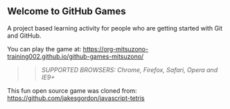 ## Welcome to GitHub Games

A project based learning activity for people who are getting started with Git and GitHub.

You can play the game at: https://org-mitsuzono-training002.github.io/github-games-mitsuzono/

>> _*SUPPORTED BROWSERS*: Chrome, Firefox, Safari, Opera and IE9+_

This fun open source game was cloned from: https://github.com/jakesgordon/javascript-tetris
